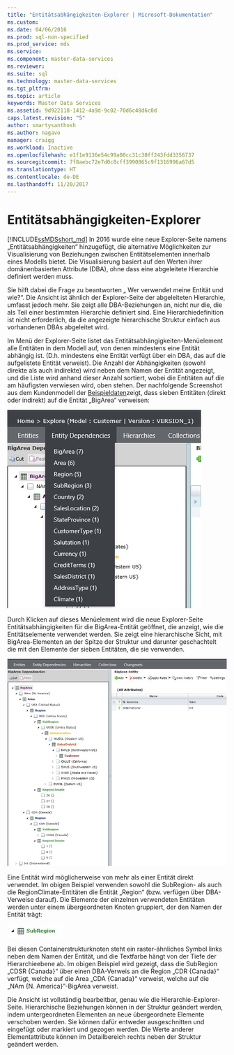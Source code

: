 ```yaml
---
title: "Entitätsabhängigkeiten-Explorer | Microsoft-Dokumentation"
ms.custom: 
ms.date: 04/06/2016
ms.prod: sql-non-specified
ms.prod_service: mds
ms.service: 
ms.component: master-data-services
ms.reviewer: 
ms.suite: sql
ms.technology: master-data-services
ms.tgt_pltfrm: 
ms.topic: article
keywords: Master Data Services
ms.assetid: 9d922118-1412-4a9d-9c02-70d6c48d6c0d
caps.latest.revision: "5"
author: smartysanthosh
ms.author: nagavo
manager: craigg
ms.workload: Inactive
ms.openlocfilehash: e1f1e9136e54c99a00cc31c30ff243fdd3356737
ms.sourcegitcommit: 7f8aebc72e7d0c8cff3990865c9f1316996a67d5
ms.translationtype: HT
ms.contentlocale: de-DE
ms.lasthandoff: 11/20/2017
---
```

# <a name="entity-dependencies-explorer"></a>Entitätsabhängigkeiten-Explorer
  
[!INCLUDE[ssMDSshort_md](../includes/ssmdsshort-md.md)] In 2016 wurde eine neue Explorer-Seite namens „Entitätsabhängigkeiten“ hinzugefügt, die alternative Möglichkeiten zur Visualisierung von Beziehungen zwischen Entitätselementen innerhalb eines Modells bietet. Die Visualisierung basiert auf den Werten ihrer domänenbasierten Attribute (DBA), ohne dass eine abgeleitete Hierarchie definiert werden muss.   
  
Sie hilft dabei die Frage zu beantworten „ Wer verwendet meine Entität und wie?“. Die Ansicht ist ähnlich der Explorer-Seite der abgeleiteten Hierarchie, umfasst jedoch mehr. Sie zeigt alle DBA-Beziehungen an, nicht nur die, die als Teil einer bestimmten Hierarchie definiert sind. Eine Hierarchiedefinition ist nicht erforderlich, da die angezeigte hierarchische Struktur einfach aus vorhandenen DBAs abgeleitet wird.  
  
Im Menü der Explorer-Seite listet das Entitätsabhängigkeiten-Menüelement alle Entitäten in dem Modell auf, von denen mindestens eine Entität abhängig ist. (D.h. mindestens eine Entität verfügt über ein DBA, das auf die aufgelistete Entität verweist). Die Anzahl der Abhängigkeiten (sowohl direkte als auch indirekte) wird neben dem Namen der Entität angezeigt, und die Liste wird anhand dieser Anzahl sortiert, wobei die Entitäten auf die am häufigsten verwiesen wird, oben stehen. Der nachfolgende Screenshot aus dem Kundenmodell der [Beispieldaten](https://msdn.microsoft.com/library/master-data-services-sample.aspx)zeigt, dass sieben Entitäten (direkt oder indirekt) auf die Entität „BigArea“ verweisen:  
  
![MDS_EntityDependencies_Menu.jpg](../master-data-services/media/mds-entitydependencies-menu-jpg.jpg)  
    
Durch Klicken auf dieses Menüelement wird die neue Explorer-Seite Entitätsabhängigkeiten für die BigArea-Entität geöffnet, die anzeigt, wie die Entitätselemente verwendet werden. Sie zeigt eine hierarchische Sicht, mit BigArea-Elementen an der Spitze der Struktur und darunter geschachtelt die mit den Elemente der sieben Entitäten, die sie verwenden.  
  
![MDS_EntityDependencies_Tree.jpg](../master-data-services/media/mds-entitydependencies-tree-jpg.jpg)  
    
Eine Entität wird möglicherweise von mehr als einer Entität direkt verwendet. Im obigen Beispiel verwenden sowohl die SubRegion- als auch die RegionClimate-Entitäten die Entität „Region“ (bzw. verfügen über DBA-Verweise darauf). Die Elemente der einzelnen verwendeten Entitäten werden unter einem übergeordneten Knoten gruppiert, der den Namen der Entität trägt:   
  
![MDS_EntityDependencies_Entity_Node.jpg](../master-data-services/media/mds-entitydependencies-entity-node-jpg.jpg)  
  
Bei diesen Containerstrukturknoten steht ein raster-ähnliches Symbol links neben dem Namen der Entität, und die Textfarbe hängt von der Tiefe der Hierarchieebene ab. Im obigen Beispiel wird gezeigt, dass die SubRegion „CDSR {Canada}“ über einen DBA-Verweis an die Region „CDR {Canada}“ verfügt, welche auf die Area „CDA {Canada}“ verweist, welche auf die „NAm {N. America}”-BigArea verweist.  
  
Die Ansicht ist vollständig bearbeitbar, genau wie die Hierarchie-Explorer-Seite. Hierarchische Beziehungen können in der Struktur geändert werden, indem untergeordneten Elementen an neue übergeordnete Elemente verschoben werden. Sie können dafür entweder ausgeschnitten und eingefügt oder markiert und gezogen werden. Die Werte anderer Elementattribute können im Detailbereich rechts neben der Struktur geändert werden.   
  
  
  
  

